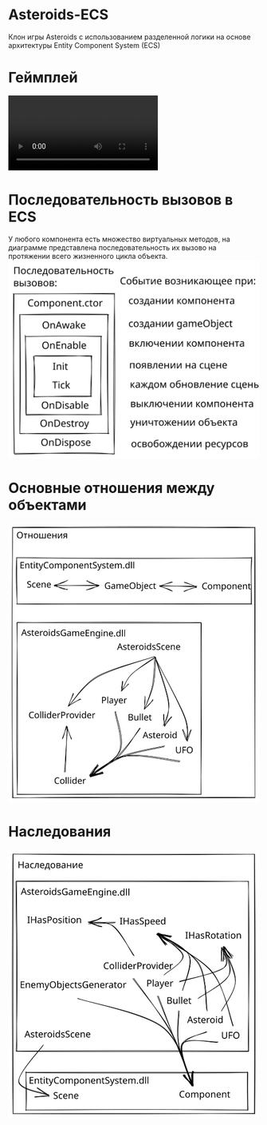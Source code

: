 # Asteroids-ECS
Клон игры Asteroids с использованием разделенной логики на основе архитектуры Entity Component System (ECS)

# Геймплей
![](./images/gameplay.mp4)

# Последовательность вызовов в ECS
У любого компонента есть множество виртуальных методов, на диаграмме представлена последовательность их вызово на протяжении всего жизненного цикла объекта.
<br>![](./images/CallsList.svg)

# Основные отношения между объектами
![](./images/Relations.svg)

# Наследования
![](./images/Extentions.svg)
